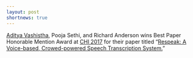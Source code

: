 ```yaml
---
layout: post
shortnews: true
---
```

[Aditya Vashistha][adityav], Pooja Sethi, and Richard Anderson wins Best Paper Honorable Mention Award at [CHI 2017] for their paper titled “[Respeak: A Voice-based, Crowed-powered Speech Transcription System.][respeak]”

[CHI 2017]: https://chi2017.acm.org/
[respeak]:http://www.adityavashistha.com/uploads/2/0/8/0/20800650/respeak-chi-2017.pdf
[adityav]:http://www.adityavashistha.com
